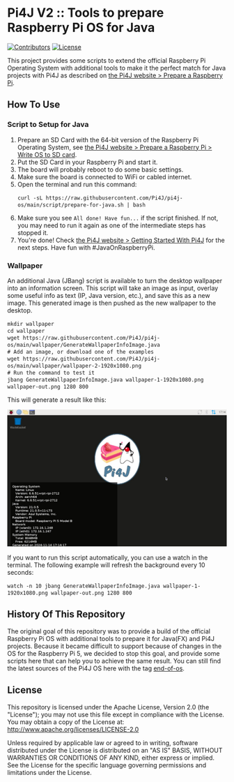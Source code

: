 # Pi4J V2 :: Tools to prepare Raspberry Pi OS for Java

[![Contributors](https://img.shields.io/github/contributors/Pi4J/pi4j-os)](https://github.com/Pi4J/pi4j-os/graphs/contributors)
[![License](https://img.shields.io/github/license/Pi4J/pi4j-os)](https://github.com/Pi4J/pi4j-os/blob/main/LICENSE)

This project provides some scripts to extend the official Raspberry Pi Operating System with additional tools to make it the perfect match for Java projects with Pi4J as described on [the Pi4J website > Prepare a Raspberry Pi](https://www.pi4j.com/prepare/).

## How To Use

### Script to Setup for Java

1. Prepare an SD Card with the 64-bit version of the Raspberry Pi Operating System, see [the Pi4J website > Prepare a Raspberry Pi > Write OS to SD card](https://www.pi4j.com/prepare/sd-card/).
2. Put the SD Card in your Raspberry Pi and start it.
3. The board will probably reboot to do some basic settings.
4. Make sure the board is connected to WiFi or cabled internet.
5. Open the terminal and run this command:
    ```shell
    curl -sL https://raw.githubusercontent.com/Pi4J/pi4j-os/main/script/prepare-for-java.sh | bash
    ```
6. Make sure you see `All done! Have fun...` if the script finished. If not, you may need to run it again as one of the intermediate steps has stopped it.
7. You're done! Check [the Pi4J website > Getting Started With Pi4J](https://www.pi4j.com/getting-started/) for the next steps. Have fun with #JavaOnRaspberryPi.

### Wallpaper

An additional Java (JBang) script is available to turn the desktop wallpaper into an information screen. This script will take an image as input, overlay some useful info as text (IP, Java version, etc.), and save this as a new image. This generated image is then pushed as the new wallpaper to the desktop.

```shell
mkdir wallpaper
cd wallpaper
wget https://raw.githubusercontent.com/Pi4J/pi4j-os/main/wallpaper/GenerateWallpaperInfoImage.java
# Add an image, or download one of the examples
wget https://raw.githubusercontent.com/Pi4J/pi4j-os/main/wallpaper/wallpaper-2-1920x1080.png
# Run the command to test it
jbang GenerateWallpaperInfoImage.java wallpaper-1-1920x1080.png wallpaper-out.png 1280 800
```

This will generate a result like this:

![Screenshot of a generated wallpaper](screenshot/generated-wallpaper.png)

If you want to run this script automatically, you can use a watch in the terminal. The following example will refresh the background every 10 seconds:

```shell
watch -n 10 jbang GenerateWallpaperInfoImage.java wallpaper-1-1920x1080.png wallpaper-out.png 1280 800
```

## History Of This Repository

The original goal of this repository was to provide a build of the official Raspberry Pi OS with additional tools to prepare it for Java(FX) and Pi4J projects. Because it became difficult to support because of changes in the OS for the Raspberry Pi 5, we decided to stop this goal, and provide some scripts here that can help you to achieve the same result. You can still find the latest sources of the Pi4J OS here with the tag [end-of-os](https://github.com/Pi4J/pi4j-os/releases/tag/end-of-os).

## License

This repository is licensed under the Apache License, Version 2.0 (the "License"); you may not use this file except in compliance with the
License. You may obtain a copy of the License at: http://www.apache.org/licenses/LICENSE-2.0

Unless required by applicable law or agreed to in writing, software distributed under the License is distributed on an "AS IS" BASIS,
WITHOUT WARRANTIES OR CONDITIONS OF ANY KIND, either express or implied. See the License for the specific language governing permissions and
limitations under the License.
